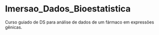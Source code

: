 # Imersao_Dados_Bioestatistica
Curso guiado de DS para análise de dados de um fármaco em expressões gênicas.
